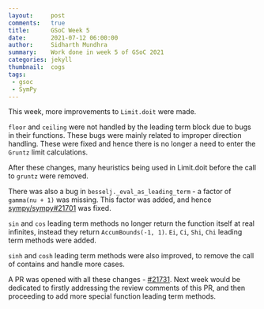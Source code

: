 ```yaml
---
layout:     post
comments:   true
title:      GSoC Week 5
date:       2021-07-12 06:00:00
author:     Sidharth Mundhra
summary:    Work done in week 5 of GSoC 2021
categories: jekyll
thumbnail:  cogs
tags:
 - gsoc
 - SymPy
---
```


This week, more improvements to `Limit.doit` were made.

`floor` and `ceiling` were not handled by the leading term block due to bugs in
their functions. These bugs were mainly related to improper direction handling.
These were fixed and hence there is no longer a need to enter the `Gruntz` limit
calculations.

After these changes, many heuristics being used in Limit.doit before the call to
`gruntz` were removed.

There was also a bug in `besselj._eval_as_leading_term` - a factor of `gamma(nu + 1)`
was missing. This factor was added, and hence [sympy/sympy#21701](https://github.com/sympy/sympy/issues/21701) was fixed.

`sin` and `cos` leading term methods no longer return the function itself at
real infinites, instead they return `AccumBounds(-1, 1)`. `Ei`, `Ci`, `Shi`, `Chi`
leading term methods were added.

`sinh` and `cosh` leading term methods were also improved, to remove the call of
contains and handle more cases.

A PR was opened with all these changes - [#21731](https://github.com/sympy/sympy/pull/21731). Next week would be
dedicated to firstly addressing the review comments of this PR, and then proceeding
to add more special function leading term methods.
